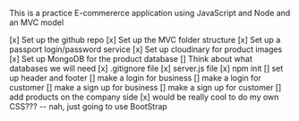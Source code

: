 This is a practice E-commererce application using JavaScript and Node and an MVC model

[x]  Set up the github repo
[x]  Set up the MVC folder structure
[x]  Set up a passport login/password service
[x]  Set up cloudinary for product images
[x]  Set up MongoDB for the product database
[]  Think about what databases we will need
[x]  .gitignore file
[x]  server.js file
[x]   npm init
[]  set up header and footer
[]  make a login for business
[]  make a login for customer
[]  make a sign up for business
[]  make a sign up for customer
[]  add products on the company side
[x]  would be really cool to do my own CSS??? -- nah, just going to use BootStrap
